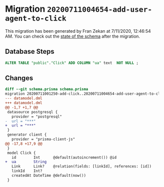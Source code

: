 # Migration `20200711004654-add-user-agent-to-click`

This migration has been generated by Fran Zekan at 7/11/2020, 12:46:54 AM.
You can check out the [state of the schema](./schema.prisma) after the migration.

## Database Steps

```sql
ALTER TABLE "public"."Click" ADD COLUMN "ua" text  NOT NULL ;
```

## Changes

```diff
diff --git schema.prisma schema.prisma
migration 20200711001250-add-click..20200711004654-add-user-agent-to-click
--- datamodel.dml
+++ datamodel.dml
@@ -1,7 +1,7 @@
 datasource postgresql {
   provider = "postgresql"
-  url = "***"
+  url = "***"
 }
 generator client {
   provider = "prisma-client-js"
@@ -17,8 +17,9 @@
 }
 model Click {
   id        Int      @default(autoincrement()) @id
+  ua        String
   Link      Link?    @relation(fields: [linkId], references: [id])
   linkId    Int?
   createdAt DateTime @default(now())
 }
```


